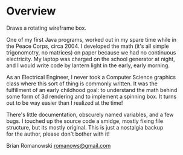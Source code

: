 # Overview
Draws a rotating wireframe box.

One of my first Java programs, worked out in my spare time while in   
the Peace Corps, circa 2004.  I developed the math (it's all simple    
trigonomotry, no matrices) on paper because we had no continuous   
electricity.  My laptop was charged on the school generator at night,   
and I would write code by lantern light in the early, early morning.   

As an Electrical Engineer, I never took a Computer Science graphics   
class where this sort of thing is commonly written.  It was the   
fulfillment of an early childhood goal: to understand the math behind   
some form of 3d rendering and to implement a spinning box.  It turns   
out to be way easier than I realized at the time!    

There's little documentation, obscurely named variables, and a few   
bugs.  I touched up the source code a smidge, mostly fixing file    
structure, but its mostly original.  This is just a nostalgia backup  
for the author, please don't bother with it! 


Brian Romanowski
romanows@gmail.com
